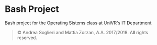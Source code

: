 Bash Project
============

Bash project for the Operating Sistems class at UniVR's IT Department

> © Andrea Soglieri and Mattia Zorzan, A.A. 2017/2018. All rights reserved.
